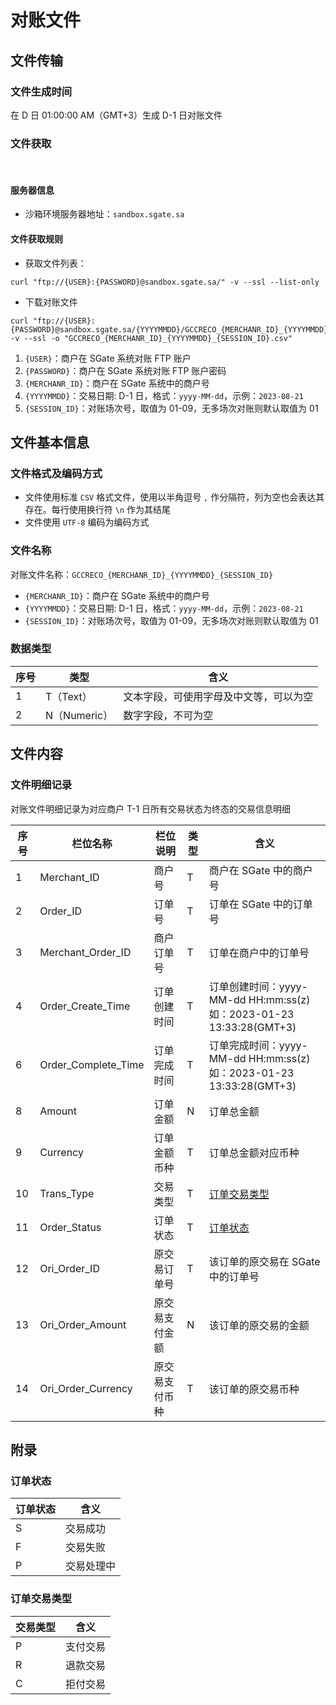 # 对账文件

## 文件传输

### 文件生成时间

在 D 日 01:00:00 AM（GMT+3）生成 D-1 日对账文件

### 文件获取
<br>

#### 服务器信息

- 沙箱环境服务器地址：`sandbox.sgate.sa`

#### 文件获取规则

- 获取文件列表：

```shell
curl "ftp://{USER}:{PASSWORD}@sandbox.sgate.sa/" -v --ssl --list-only
```

- 下载对账文件

```shell
curl "ftp://{USER}:{PASSWORD}@sandbox.sgate.sa/{YYYYMMDD}/GCCRECO_{MERCHANR_ID}_{YYYYMMDD}_{SESSION_ID}.csv" -v --ssl -o "GCCRECO_{MERCHANR_ID}_{YYYYMMDD}_{SESSION_ID}.csv"
```

1. `{USER}`：商户在 SGate 系统对账 FTP 账户
2. `{PASSWORD}`：商户在 SGate 系统对账 FTP 账户密码
3. `{MERCHANR_ID}`：商户在 SGate 系统中的商户号
4. `{YYYYMMDD}`：交易日期: D-1 日，格式：`yyyy-MM-dd`，示例：`2023-08-21`
5. `{SESSION_ID}`：对账场次号，取值为 01-09，无多场次对账则默认取值为 01

## 文件基本信息

### 文件格式及编码方式

- 文件使用标准 `CSV` 格式文件，使用以半角逗号 `,` 作分隔符，列为空也会表达其存在。每行使用换行符 `\n` 作为其结尾
- 文件使用 `UTF-8` 编码为编码方式

### 文件名称

对账文件名称：`GCCRECO_{MERCHANR_ID}_{YYYYMMDD}_{SESSION_ID}`
- `{MERCHANR_ID}`：商户在 SGate 系统中的商户号
- `{YYYYMMDD}`：交易日期: D-1 日，格式：`yyyy-MM-dd`，示例：`2023-08-21`
- `{SESSION_ID}`：对账场次号，取值为 01-09，无多场次对账则默认取值为 01

### 数据类型

| 序号 | 类型         | 含义                                   |
| ---- | ------------ | -------------------------------------- |
| 1    | T（Text）    | 文本字段，可使用字母及中文等，可以为空 |
| 2    | N（Numeric） | 数字字段，不可为空                     |

## 文件内容

### 文件明细记录

对账文件明细记录为对应商户 T-1 日所有交易状态为终态的交易信息明细

| 序号 | 栏位名称            | 栏位说明       | 类型 | 含义                                                                   |
| ---- | ------------------- | -------------- | ---- | ---------------------------------------------------------------------- |
| 1    | Merchant_ID         | 商户号         | T    | 商户在 SGate 中的商户号                                                |
| 2    | Order_ID            | 订单号         | T    | 订单在 SGate 中的订单号                                                |
| 3    | Merchant_Order_ID   | 商户订单号     | T    | 订单在商户中的订单号                                                   |
| 4    | Order_Create_Time   | 订单创建时间   | T    | 订单创建时间：yyyy-MM-dd HH:mm:ss(z)<br>如：2023-01-23 13:33:28(GMT+3) |
| 6    | Order_Complete_Time | 订单完成时间   | T    | 订单完成时间：yyyy-MM-dd HH:mm:ss(z)<br>如：2023-01-23 13:33:28(GMT+3) |
| 8    | Amount              | 订单金额       | N    | 订单总金额                                                             |
| 9    | Currency            | 订单金额币种   | T    | 订单总金额对应币种                                                     |
| 10   | Trans_Type          | 交易类型       | T    | [订单交易类型](/zh/payinApi/statement/statement#订单交易类型)          |
| 11   | Order_Status        | 订单状态       | T    | [订单状态](/zh/payinApi/statement/statement#订单状态)                  |
| 12   | Ori_Order_ID        | 原交易订单号   | T    | 该订单的原交易在 SGate 中的订单号                                      |
| 13   | Ori_Order_Amount    | 原交易支付金额 | N    | 该订单的原交易的金额                                                   |
| 14   | Ori_Order_Currency  | 原交易支付币种 | T    | 该订单的原交易币种                                                     |

## 附录

### 订单状态

| 订单状态 | 含义       |
| -------- | ---------- |
| S        | 交易成功   |
| F        | 交易失败   |
| P        | 交易处理中 |

### 订单交易类型

| 交易类型 | 含义     |
| -------- | -------- |
| P        | 支付交易 |
| R        | 退款交易 |
| C        | 拒付交易 |